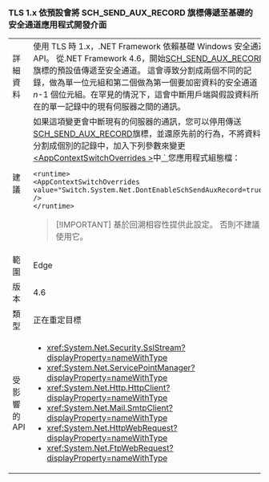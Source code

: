 ### <a name="tls-1x-by-default-passes-the-schsendauxrecord-flag-to-the-underlying-schannel-api"></a>TLS 1.x 依預設會將 SCH_SEND_AUX_RECORD 旗標傳遞至基礎的安全通道應用程式開發介面

|   |   |
|---|---|
|詳細資料|使用 TLS 時 1.x，.NET Framework 依賴基礎 Windows 安全通道 API。 從.NET Framework 4.6，開始[SCH_SEND_AUX_RECORD](https://msdn.microsoft.com/library/windows/desktop/aa379810.aspx)旗標的預設值傳遞至安全通道。 這會導致分割成兩個不同的記錄，做為單一位元組和第二個做為第一個要加密資料的安全通道<em>n</em>-1 個位元組。在罕見的情況下，這會中斷用戶端與假設資料所在的單一記錄中的現有伺服器之間的通訊。|
|建議|如果這項變更會中斷現有的伺服器的通訊，您可以停用傳送[SCH_SEND_AUX_RECORD](https://msdn.microsoft.com/library/windows/desktop/aa379810.aspx)旗標，並還原先前的行為，不將資料分割成個別的記錄中，加入下列參數來變更[ \<AppContextSwitchOverrides >](~/docs/framework/configure-apps/file-schema/runtime/appcontextswitchoverrides-element.md)中[ ` ](~/docs/framework/configure-apps/file-schema/runtime/runtime-element.md)您應用程式組態檔：<pre><code class="language-xml">&lt;runtime&gt;&#13;&#10;&lt;AppContextSwitchOverrides&#13;&#10;value=&quot;Switch.System.Net.DontEnableSchSendAuxRecord=true&quot; /&gt;&#13;&#10;&lt;/runtime&gt;&#13;&#10;</code></pre> <blockquote> [!IMPORTANT] 基於回溯相容性提供此設定。 否則不建議使用它。</blockquote> |
|範圍|Edge|
|版本|4.6|
|類型|正在重定目標|
|受影響的 API|<ul><li><xref:System.Net.Security.SslStream?displayProperty=nameWithType></li><li><xref:System.Net.ServicePointManager?displayProperty=nameWithType></li><li><xref:System.Net.Http.HttpClient?displayProperty=nameWithType></li><li><xref:System.Net.Mail.SmtpClient?displayProperty=nameWithType></li><li><xref:System.Net.HttpWebRequest?displayProperty=nameWithType></li><li><xref:System.Net.FtpWebRequest?displayProperty=nameWithType></li></ul>|

